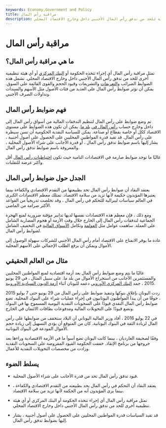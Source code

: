 ```yaml
---
keywords: Economy,Government and Policy
title: مراقبة رأس المال
description: مراقبة رأس المال هي إجراء تتخذه الحكومة أو البنك المركزي أو الهيئة التنظيمية للحد من تدفق رأس المال الأجنبي داخل وخارج الاقتصاد المحلي.
---
```


# مراقبة رأس المال
## ما هي مراقبة رأس المال؟

تمثل مراقبة رأس المال أي إجراء تتخذه الحكومة أو [البنك المركزي](/centralbank) أو أي هيئة تنظيمية أخرى للحد من تدفق رأس المال الأجنبي داخل وخارج الاقتصاد المحلي. تشمل هذه الضوابط الضرائب [والتعريفات](/tariff) والتشريعات وقيود الحجم والقوى القائمة على السوق. يمكن أن تؤثر ضوابط رأس المال على العديد من فئات الأصول مثل الأسهم والسندات وتداولات الصرف الأجنبي.

## فهم ضوابط رأس المال

تم وضع ضوابط على رأس المال لتنظيم التدفقات المالية من أسواق رأس المال إلى داخل وخارج حساب [رأس المال في](/capitalaccount) [بلد ما](/capitalaccount). يمكن أن تكون هذه الضوابط على مستوى الاقتصاد ككل أو خاصة بقطاع أو صناعة. يمكن للسياسة النقدية الحكومية أن تسن سيطرة على رأس المال. قد تقيد قدرة المواطنين المحليين على الحصول على أصول أجنبية ، يشار إليها باسم ضوابط تدفق رأس المال ، أو قدرة الأجانب على شراء الأصول المحلية ، والمعروفة باسم ضوابط تدفق رأس المال.

غالبًا ما توجد ضوابط صارمة في الاقتصادات النامية حيث تكون [احتياطيات رأس المال](/capitalreserve) أقل وأكثر عرضة للتقلبات.

## الجدل حول ضوابط رأس المال

يعتقد النقاد أن ضوابط رأس المال تحد بطبيعتها من التقدم الاقتصادي والكفاءة بينما يعتبرها المؤيدون حكيمة لأنها تزيد من سلامة الاقتصاد. تمتلك معظم الاقتصادات الكبرى في العالم سياسات ليبرالية للتحكم في رأس المال ، وقد تخلصت تدريجياً من القواعد الأكثر صرامة من الماضي.

ومع ذلك ، فإن معظم هذه الاقتصادات نفسها لديها تدابير مؤقتة ضرورية لمنع الهجرة الجماعية لتدفقات رأس المال إلى الخارج خلال وقت الأزمة أو هجوم المضاربة الشامل على العملة. ساهمت عوامل مثل [العولمة](/globalization) وتكامل [الأسواق المالية](/financial-market) في التخفيف الشامل لضوابط رأس المال.

عادة ما يوفر الانفتاح على الاقتصاد أمام رأس المال الأجنبي للشركات سهولة الوصول إلى الأموال ويمكن أن يرفع الطلب الإجمالي على الأسهم المحلية.

## مثال من العالم الحقيقي

غالبًا ما يتم وضع ضوابط رأس المال بعد أزمة اقتصادية لمنع المواطنين المحليين والمستثمرين الأجانب من استخراج الأموال من بلد ما. على سبيل المثال ، في 29 يونيو 2015 ، جمد [البنك المركزي الأوروبي](/europeancentralbank) دعمه لليونان أثناء [أزمة الديون السيادية الأوروبية](/european-sovereign-debt-crisis).

ردت اليونان بإغلاق بنوكها وتنفيذ ضوابط على رأس المال من 29 يونيو حتى 7 يوليو 2015 ، خوفًا من أن يبدأ المواطنون اليونانيون في إجراء عمليات شراء على البنوك المحلية. تضع ضوابط رأس المال النقدي قيودًا على السحوبات النقدية اليومية المسموح بها في البنوك وتضع قيودًا على التحويلات المالية ومدفوعات بطاقات الائتمان في الخارج.

في 22 يوليو 2016 ، أفاد وزير المالية اليوناني أن البلاد ستخفف من ضوابطها على رأس المال لزيادة الثقة في البنوك اليونانية. كان من المتوقع أن يؤدي التسهيل إلى زيادة حجم الأموال المودعة في البنوك اليونانية.

وفقًا لصحيفة الغارديان ، بينما كانت اليونان تضع أسوأ ما في الأزمة الاقتصادية وراءها بعد خروجها من برنامج الإنقاذ. خففت الحكومة القيود المفروضة على السحوبات النقدية وزادت من مخصصات التحويلات النقدية للأعمال.

## يسلط الضوء

- قيود تدفق رأس المال تحد من قدرة الأجانب على شراء الأصول المحلية.

- يعتقد النقاد أن التحكم في رأس المال يحد بطبيعته من التقدم الاقتصادي والكفاءة ، بينما يرى المؤيدون أنه من الحكمة لأنها تزيد من سلامة الاقتصاد.

- تمثل مراقبة رأس المال أي إجراء تتخذه الحكومة أو البنك المركزي أو أي هيئة تنظيمية أخرى للحد من تدفق رأس المال الأجنبي داخل وخارج الاقتصاد المحلي.

- قد تقيد السياسات قدرة المواطنين المحليين على الحصول على أصول أجنبية ، يشار إليها بضوابط تدفق رأس المال.

